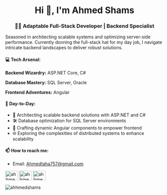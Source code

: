 <h1 align="center">Hi 👋, I'm Ahmed Shams</h1>
<h3 align="center">👨‍💻 Adaptable Full-Stack Developer | Backend Specialist</h3>

Seasoned in architecting scalable systems and optimizing server-side performance. Currently donning the full-stack hat for my day job, I navigate intricate backend landscapes to deliver robust solutions.


#### 💻 Tech Arsenal:

**Backend Wizardry:** ASP.NET Core, C#

**Database Mastery:** SQL Server, Oracle

**Frontend Adventures:** Angular


#### 💼 Day-to-Day:

- 🚀 Architecting scalable backend solutions with ASP.NET and C#
- 🛠️ Database optimization for SQL Server environments
- 🧩 Crafting dynamic Angular components to empower frontend 
- 🌐 Exploring the complexities of distributed systems to enhance scalability

#### 📫 How to reach me:
- Email: [Ahmedtaha757@gmail.com](mailto:Ahmedtaha757@gmail.com)

<p align="left">
<a href="https://twitter.com/ahhmedshams" target="blank"><img align="center" src="https://raw.githubusercontent.com/rahuldkjain/github-profile-readme-generator/master/src/images/icons/Social/twitter.svg" alt="ahhmedshams" height="30" width="40" /></a>
<a href="https://linkedin.com/in/ahhmedshams" target="blank"><img align="center" src="https://raw.githubusercontent.com/rahuldkjain/github-profile-readme-generator/master/src/images/icons/Social/linked-in-alt.svg" alt="ahhmedshams" height="30" width="40" /></a>
<a href="https://www.leetcode.com/ahhmedshams" target="blank"><img align="center" src="https://raw.githubusercontent.com/rahuldkjain/github-profile-readme-generator/master/src/images/icons/Social/leet-code.svg" alt="ahhmedshams" height="30" width="40" /></a>
</p>

<p align="left"> <img src="https://komarev.com/ghpvc/?username=ahhmedshams&label=Profile%20views&color=0e75b6&style=flat" alt="ahhmedshams" /> </p>
